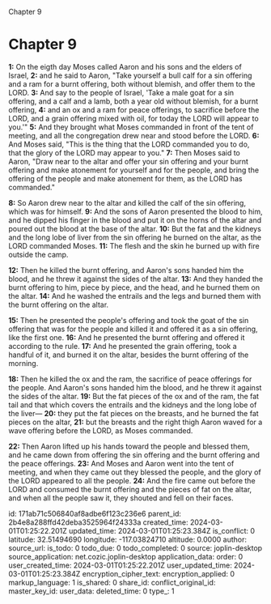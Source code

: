 Chapter 9

# Chapter 9

**1:** On the eigth day Moses called Aaron and his sons and the elders of Israel,
**2:** and he said to Aaron, "Take yourself a bull calf for a sin offering and a ram for a burnt offering, both without blemish, and offer them to the LORD.
**3:** And say to the people of Israel, 'Take a male goat for a sin offering, and a calf and a lamb, both a year old without blemish, for a burnt offering,
**4:** and an ox and a ram for peace offerings, to sacrifice before the LORD, and a grain offering mixed with oil, for today the LORD will appear to you.'"
**5:** And they brought what Moses commanded in front of the tent of meeting, and all the congregation drew near and stood before the LORD.
**6:** And Moses said, "This is the thing that the LORD commanded you to do, that the glory of the LORD may appear to you."
**7:** Then Moses said to Aaron, "Draw near to the altar and offer your sin offering and your burnt offering and make atonement for yourself and for the people, and bring the offering of the people and make atonement for them, as the LORD has commanded."

**8:** So Aaron drew near to the altar and killed the calf of the sin offering, which was for himself.
**9:** And the sons of Aaron presented the blood to him, and he dipped his finger in the blood and put it on the horns of the altar and poured out the blood at the base of the altar.
**10:** But the fat and the kidneys and the long lobe of liver from the sin offering he burned on the altar, as the LORD commanded Moses.
**11:** The flesh and the skin he burned up with fire outside the camp.

**12:** Then he killed the burnt offering, and Aaron's sons handed him the blood, and he threw it against the sides of the altar.
**13:** And they handed the burnt offering to him, piece by piece, and the head, and he burned them on the altar.
**14:** And he washed the entrails and the legs and burned them with the burnt offering on the altar.

**15:** Then he presented the people's offering and took the goat of the sin offering that was for the people and killed it and offered it as a sin offering, like the first one.
**16:** And he presented the burnt offering and offered it according to the rule.
**17:** And he presented the grain offering, took a handful of it, and burned it on the altar, besides the burnt offering of the morning.

**18:** Then he killed the ox and the ram, the sacrifice of peace offerings for the people. And Aaron's sons handed him the blood, and he threw it against the sides of the altar.
**19:** But the fat pieces of the ox and of the ram, the fat tail and that which covers the entrails and the kidneys and the long lobe of the liver—
**20:** they put the fat pieces on the breasts, and he burned the fat pieces on the altar,
**21:** but the breasts and the right thigh Aaron waved for a wave offering before the LORD, as Moses commanded.

**22:** Then Aaron lifted up his hands toward the people and blessed them, and he came down from offering the sin offering and the burnt offering and the peace offerings.
**23:** And Moses and Aaron went into the tent of meeting, and when they came out they blessed the people, and the glory of the LORD appeared to all the people.
**24:** And the fire came out before the LORD and consumed the burnt offering and the pieces of fat on the altar, and when all the people saw it, they shouted and fell on their faces.


id: 171ab71c506840af8adbe6f123c236e6
parent_id: 2b4e8a288ffd42deba3525964f24333a
created_time: 2024-03-01T01:25:22.201Z
updated_time: 2024-03-01T01:25:23.384Z
is_conflict: 0
latitude: 32.51494690
longitude: -117.03824710
altitude: 0.0000
author: 
source_url: 
is_todo: 0
todo_due: 0
todo_completed: 0
source: joplin-desktop
source_application: net.cozic.joplin-desktop
application_data: 
order: 0
user_created_time: 2024-03-01T01:25:22.201Z
user_updated_time: 2024-03-01T01:25:23.384Z
encryption_cipher_text: 
encryption_applied: 0
markup_language: 1
is_shared: 0
share_id: 
conflict_original_id: 
master_key_id: 
user_data: 
deleted_time: 0
type_: 1